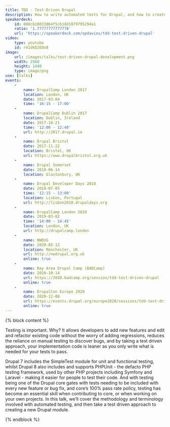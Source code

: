 ```yaml
---
title: TDD - Test-Driven Drupal
description: How to write automated tests for Drupal, and how to create a new Drupal module using test driven development.
speakerdeck:
    id: 088cb18033064f5cb18d1079795294a1
    ratio: '1.77777777777778'
    url: 'https://speakerdeck.com/opdavies/tdd-test-driven-drupal'
video:
    type: youtube
    id: r41dkD2EOo8
image:
    url: /images/talks/test-driven-drupal-development.png
    width: 2560
    height: 1440
    type: image/png
use: [talks]
events:
    -
        name: DrupalCamp London 2017
        location: London, UK
        date: 2017-03-04
        time: '16:15 - 17:00'
    -
        name: DrupalCamp Dublin 2017
        location: Dublin, Ireland
        date: 2017-10-21
        time: '12:00 - 12:40'
        url: http://2017.drupal.ie
    -
        name: Drupal Bristol
        date: 2017-11-22
        location: Bristol, UK
        url: https://www.drupalbristol.org.uk
    -
        name: Drupal Somerset
        date: 2018-06-14
        location: Glastonbury, UK
    -
        name: Drupal Developer Days 2018
        date: 2018-07-05
        time: '12:15 - 13:00'
        location: Lisbon, Portugal
        url: http://lisbon2018.drupaldays.org
    -
        name: DrupalCamp London 2019
        date: 2019-03-02
        time: '14:00 - 14:45'
        location: London, UK
        url: http://drupalcamp.london
    -
        name: NWDUG
        date: 2020-05-12
        location: Manchester, UK
        url: http://nwdrupal.org.uk
        online: true
    -
        name: Bay Area Drupal Camp (BADCamp)
        date: 2020-10-14
        url: https://2020.badcamp.org/session/tdd-test-driven-drupal
        online: true
    -
        name: DrupalCon Europe 2020
        date: 2020-12-08
        url: https://events.drupal.org/europe2020/sessions/tdd-test-driven-drupal
        online: true
---
```


{% block content %}

Testing is important. Why? It allows developers to add new features and edit and refactor existing code without the worry of adding regressions, reduces the reliance on manual testing to discover bugs, and by taking a test driven approach, your implementation code is leaner as you only write what is needed for your tests to pass.

Drupal 7 includes the SimpleTest module for unit and functional testing, whilst Drupal 8 also includes and supports PHPUnit - the defacto PHP testing framework, used by other PHP projects including Symfony and Laravel - making it easier for people to test their code. And with testing being one of the Drupal core gates with tests needing to be included with every new feature or bug fix, and core’s 100% pass rate policy, testing has become an essential skill when contributing to core, or when working on your own projects. In this talk, we’ll cover the methodology and terminology involved with automated testing, and then take a test driven approach to creating a new Drupal module.

{% endblock %}
